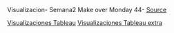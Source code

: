 Visualizacion- Semana2
Make over Monday 44- [Source](https://www.opensecrets.org/members-of-congress/members-list)

[Visualizaciones Tableau](https://mdanielaraffom.github.io/infovis/s2/MakeOverMonday44.html)
[Visualizaciones Tableau extra](https://mdanielaraffom.github.io/infovis/s2/MakeOverMonday44-bis.html)

